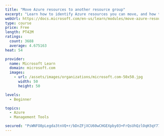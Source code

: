 ```yaml
---
title: "Move Azure resources to another resource group"
excerpt: "Learn how to identify Azure resources you can move, and how to move them to a new resource group."
webUrl: https://docs.microsoft.com/en-us/learn/modules/move-azure-resources-another-resource-group/
type: course
price: Free
length: PT42M
ratings:
  count: 3688
  average: 4.675163
heat: 54

provider:
  name: Microsoft Learn
  domain: microsoft.com
  images:
    - url: /assets/images/organizations/microsoft.com-50x50.jpg
      width: 50
      height: 50

levels:
  - Beginner

topics:
  - Azure
  - Management Tools

secured: "PsWNFO8pLegda3tnVQ+r/bDnZFjXCU60wCHGEXpby03+FrQsUhQzlOqH3qY77fbtKRu2NyCh2v98epLCGtYQzC230btP3sbVQB6fLpmmehIQUSyZTcQONloQSSZAMkUrULlxgvQhePsYZrsJ10+FzOoc5XOzdj7ZWJi0f4R+Ni1F9cu45ZW+e/SJB+3tRF7fDmxyt4T2jpB//vY7shdp//iTYiNEGonvYmd8DBOrE9lYRbL7jBTHm+cGJBY+p87FO3+tLu1XE6BOC+eLz7tVSiL58Sr5fqTEjSpXGWEYd6F6DJUf5inghLLSzxEsgdx2hmG1NkfLO/VCBbWVoLwo0EySo7oJwbXrVijFq6tj4df5/vWriDHn/yvqE8My1fh7oLKRaU9tm7r2uLKbaHAFWCF4vOknVJEF4Ka0vdq0Uis=;LhRuZd3HTi+ojBo6Rr1KhQ=="
---
```


